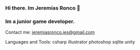 ### Hi there. Im Jeremías Ronco 👋

### Im a junior game developer.

Contact me: jeremiasronco.ies@gmail.com

Languages and Tools:
csharp illustrator photoshop sqlite unity
